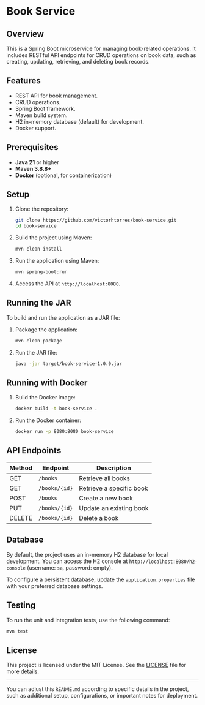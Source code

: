 # Book Service

## Overview

This is a Spring Boot microservice for managing book-related operations. It includes RESTful API endpoints for CRUD operations on book data, such as creating, updating, retrieving, and deleting book records.

## Features

- REST API for book management.
- CRUD operations.
- Spring Boot framework.
- Maven build system.
- H2 in-memory database (default) for development.
- Docker support.

## Prerequisites

- **Java 21** or higher
- **Maven 3.8.8+**
- **Docker** (optional, for containerization)

## Setup

1. Clone the repository:

   ```bash
   git clone https://github.com/victorhtorres/book-service.git
   cd book-service
   ```

2. Build the project using Maven:

   ```bash
   mvn clean install
   ```

3. Run the application using Maven:

   ```bash
   mvn spring-boot:run
   ```

4. Access the API at `http://localhost:8080`.

## Running the JAR

To build and run the application as a JAR file:

1. Package the application:

   ```bash
   mvn clean package
   ```

2. Run the JAR file:

   ```bash
   java -jar target/book-service-1.0.0.jar
   ```

## Running with Docker

1. Build the Docker image:

   ```bash
   docker build -t book-service .
   ```

2. Run the Docker container:

   ```bash
   docker run -p 8080:8080 book-service
   ```

## API Endpoints

| Method | Endpoint          | Description                   |
|--------|-------------------|-------------------------------|
| GET    | `/books`           | Retrieve all books            |
| GET    | `/books/{id}`      | Retrieve a specific book      |
| POST   | `/books`           | Create a new book             |
| PUT    | `/books/{id}`      | Update an existing book       |
| DELETE | `/books/{id}`      | Delete a book                 |

## Database

By default, the project uses an in-memory H2 database for local development. You can access the H2 console at `http://localhost:8080/h2-console` (username: `sa`, password: empty).

To configure a persistent database, update the `application.properties` file with your preferred database settings.

## Testing

To run the unit and integration tests, use the following command:

```bash
mvn test
```

## License

This project is licensed under the MIT License. See the [LICENSE](LICENSE) file for more details.

---

You can adjust this `README.md` according to specific details in the project, such as additional setup, configurations, or important notes for deployment.